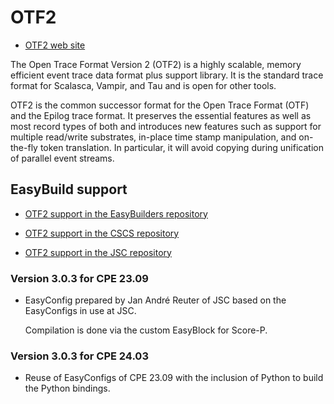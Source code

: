 # OTF2

- [OTF2 web site](https://www.vi-hps.org/projects/score-p)

The Open Trace Format Version 2 (OTF2) is a highly scalable, memory efficient 
event trace data format plus support library. It is the standard trace format for 
Scalasca, Vampir, and Tau and is open for other tools.

OTF2 is the common successor format for the Open Trace Format (OTF) and the Epilog 
trace format. It preserves the essential features as well as most record types of 
both and introduces new features such as support for multiple read/write substrates, 
in-place time stamp manipulation, and on-the-fly token translation. In particular, 
it will avoid copying during unification of parallel event streams.


## EasyBuild support

-   [OTF2 support in the EasyBuilders repository](https://github.com/easybuilders/easybuild-easyconfigs/tree/develop/easybuild/easyconfigs/o/OTF2)

-   [OTF2 support in the CSCS repository](https://github.com/easybuilders/CSCS/tree/master/easybuild/easyconfigs/o/OTF2)

-   [OTF2 support in the JSC repository](https://github.com/easybuilders/JSC/tree/2024/Golden_Repo/o/OTF2)


### Version 3.0.3 for CPE 23.09

-   EasyConfig prepared by Jan André Reuter of JSC based on the EasyConfigs in use at JSC.

    Compilation is done via the custom EasyBlock for Score-P.

### Version 3.0.3 for CPE 24.03

-   Reuse of EasyConfigs of CPE 23.09 with the inclusion of Python to build the Python bindings.

